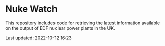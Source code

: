 # Nuke Watch

This repository includes code for retrieving the latest information available on the output of EDF nuclear power plants in the UK.

Last updated: 2022-10-12 16:23